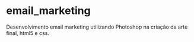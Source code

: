 # email_marketing
Desenvolvimento email marketing utilizando Photoshop na criação da arte final, html5 e css.
